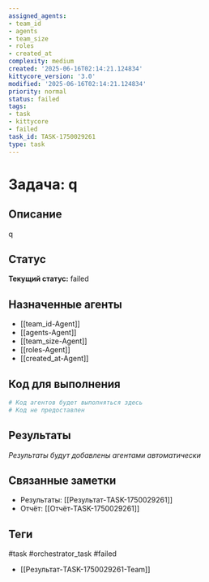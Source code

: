 ```yaml
---
assigned_agents:
- team_id
- agents
- team_size
- roles
- created_at
complexity: medium
created: '2025-06-16T02:14:21.124834'
kittycore_version: '3.0'
modified: '2025-06-16T02:14:21.124834'
priority: normal
status: failed
tags:
- task
- kittycore
- failed
task_id: TASK-1750029261
type: task
---
```


# Задача: q

## Описание
q

## Статус
**Текущий статус:** failed

## Назначенные агенты
- [[team_id-Agent]]
- [[agents-Agent]]
- [[team_size-Agent]]
- [[roles-Agent]]
- [[created_at-Agent]]

## Код для выполнения
```python
# Код агентов будет выполняться здесь
# Код не предоставлен
```

## Результаты
*Результаты будут добавлены агентами автоматически*

## Связанные заметки
- Результаты: [[Результат-TASK-1750029261]]
- Отчёт: [[Отчёт-TASK-1750029261]]

## Теги
#task #orchestrator_task #failed


- [[Результат-TASK-1750029261-Team]]